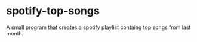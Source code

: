 # spotify-top-songs
A small program that creates a spotify playlist containg top songs from last month.
